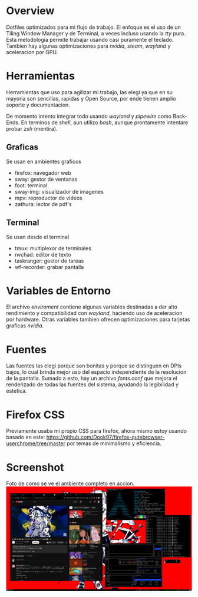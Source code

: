 # Overview
Dotfiles optimizados para mi flujo de trabajo. El enfoque es el uso de un Tiling Window Manager y
de Terminal, a veces incluso usando la _tty_ pura. Esta metodologia permite trabajar usando casi
puramente el teclado. Tambien hay algunas optimizaciones para _nvidia_, _steam_, _wayland_ y aceleracion
por GPU.

# Herramientas
Herramientas que uso para agilizar mi trabajo, las elegi ya que en su mayoria son sencillas, rapidas
y Open Source, por ende tienen amplio soporte y documentacion.

De momento intento integrar todo usando _wayland_ y _pipewire_ como Back-Ends. En terminos de _shell_, aun
utilizo _bash_, aunque prontamente intentare probar _zsh_ (mentira).

## Graficas
Se usan en ambientes graficos

- firefox: navegador web
- sway: gestor de ventanas
- foot: terminal
- sway-img: visualizador de imagenes
- mpv: reproductor de videos
- zathura: lector de pdf's

## Terminal
Se usan desde el terminal

- tmux: multiplexor de terminales
- nvchad: editor de texto
- taskranger: gestor de tareas
- wf-recorder: grabar pantalla

# Variables de Entorno
El archivo _enviroment_ contiene algunas variables destinadas a dar alto rendimiento y compatibilidad
con _wayland_, haciendo uso de aceleracion por hardware. Otras variables tambien ofrecen optimizaciones
para tarjetas graficas _nvidia_.

# Fuentes
Las fuentes las elegi porque son bonitas y porque se distinguen en DPIs bajos, lo cual brinda mejor
uso del espacio independiente de la resolucion de la pantalla. Sumado a esto, hay un archivo _fonts.conf_ 
que mejora el renderizado de todas las fuentes del sistema, ayudando la legibilidad y estetica.

# Firefox CSS
Previamente usaba mi propio CSS para firefox, ahora mismo estoy usando basado en este: 
https://github.com/Dook97/firefox-qutebrowser-userchrome/tree/master por temas de minimalismo 
y eficiencia.

# Screenshot
Foto de como se ve el ambiente completo en accion.
![](rice.png)
